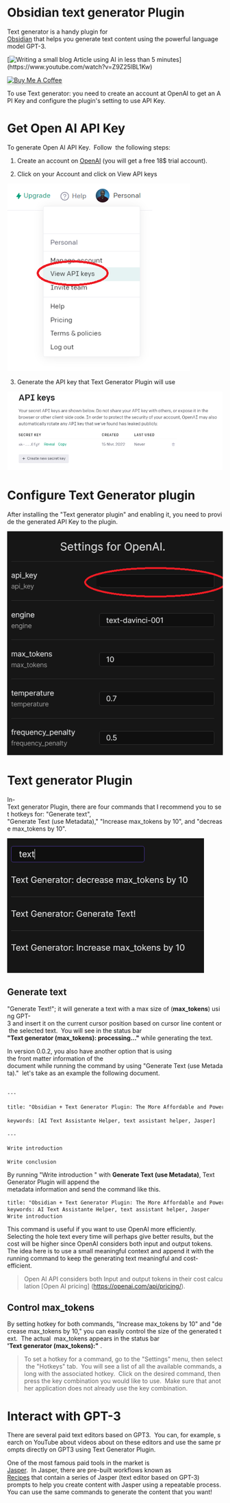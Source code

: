 # Obsidian text generator Plugin 

Text generator is a handy plugin for [Obsidian](https://obsidian.md) that helps you generate text content using the powerful language model GPT-3. 

[![Writing a small blog Article using AI in less than 5 minutes ](https://img.youtube.com/vi/Z9Z25lBL1Kw/0.jpg?)](https://www.youtube.com/watch?v=Z9Z25lBL1Kw)



<a href="https://www.buymeacoffee.com/haouarine" target="_blank"><img src="https://www.buymeacoffee.com/assets/img/custom_images/orange_img.png" alt="Buy Me A Coffee" style="height: 41px !important;width: 174px !important;box-shadow: 0px 3px 2px 0px rgba(190, 190, 190, 0.5) !important;-webkit-box-shadow: 0px 3px 2px 0px rgba(190, 190, 190, 0.5) !important;" ></a>


To use Text generator: you need to create an account at OpenAI to get an API Key and configure the plugin's setting to use API Key. 

  

# Get Open AI API Key

To generate Open AI API Key.  Follow  the following steps: 

  

1. Create an account on [OpenAI](https://beta.openai.com/signup) (you will get a free 18$ trial account). 

2. Click on your Account and click on View API keys

  

![](./images/20220227121447.png)

  

3. Generate the API key that Text Generator Plugin will use

  

![](./images/20220227121545.png)

  
  

# Configure Text Generator plugin

After installing the "Text generator plugin" and enabling it, you need to provide the generated API Key to the plugin. 

  

![](./images/20220227122219.png)

  

# Text generator Plugin

  
  

In-Text generator Plugin, there are four commands that I recommend you to set hotkeys for: "Generate text", "Generate Text (use Metadata)," "Increase max_tokens by 10", and "decrease max_tokens by 10".

  

![](./images/20220227122749.png)

  

## Generate text

 "Generate Text!"; it will generate a text with a max size of (**max_tokens**) using GPT-3 and insert it on the current cursor position based on cursor line content or the selected text.  You will see in the status bar **"Text generator (max_tokens): processing..."** while generating the text.
 
 In version 0.0.2, you also have another option that is using the front matter information of the document while running the command by using "Generate Text (use Metadata)." 
 let's take as an example the following document.

```

---

title: "Obsidian + Text Generator Plugin: The More Affordable and Powerful AI Text Assistante Helper"

keywords: [AI Text Assistante Helper, text assistant helper, Jasper]

---

Write introduction 

Write conclusion 

``` 


By running "Write introduction " with **Generate Text (use Metadata)**, Text Generator Plugin will append the metadata information and send the command like this.

```
title: "Obsidian + Text Generator Plugin: The More Affordable and Powerful AI Text Assistante Helper"
keywords: AI Text Assistante Helper, text assistant helper, Jasper
Write introduction
```

This command is useful if you want to use OpenAI more efficiently. Selecting the hole text every time will perhaps give better results, but the cost will be higher since OpenAI considers both input and output tokens. The idea here is to use a small meaningful context and append it with the running command to keep the generating text meaningful and cost-efficient.

> Open AI API considers both Input and output tokens in their cost calculation [Open AI pricing] (https://openai.com/api/pricing/).

## Control max_tokens

By setting hotkey for both commands, "Increase max_tokens by 10" and "decrease max_tokens by 10," you can easily control the size of the generated text.  The actual  max_tokens appears in the status bar **'Text generator (max_tokens):"** .


> To set a hotkey for a command, go to the "Settings" menu, then select the "Hotkeys" tab.  You will see a list of all the available commands, along with the associated hotkey.  Click on the desired command, then press the key combination you would like to use.  Make sure that another application does not already use the key combination.


# Interact with GPT-3 

There are several paid text editors based on GPT3.  You can, for example, search on YouTube about videos about on these editors and use the same prompts directly on GPT3 using Text Generator Plugin. 

One of the most famous paid tools in the market is [Jasper](https://jasper.ai?special=qHt_szZ).  In Jasper, there are pre-built workflows known as [Recipes](./recipes.md) that contain a series of Jasper (text editor based on GPT-3) prompts to help you create content with Jasper using a repeatable process. You can use the same commands to generate the content that you want!
